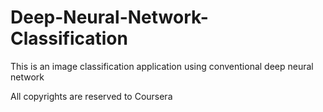 # Deep-Neural-Network-Classification
This is an image classification application using conventional deep neural network

All copyrights are reserved to Coursera
